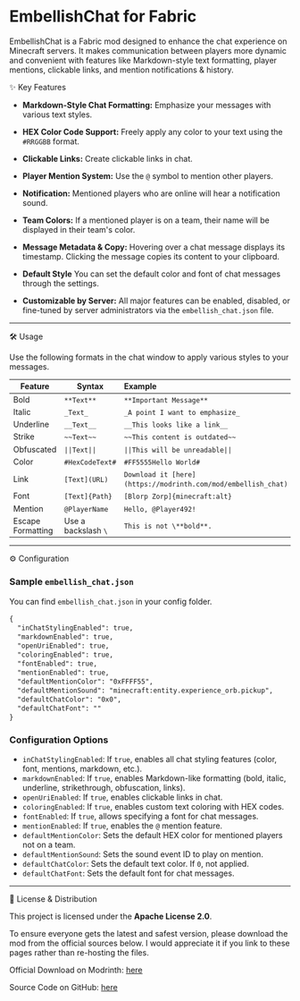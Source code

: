 # EmbellishChat for Fabric

EmbellishChat is a Fabric mod designed to enhance the chat experience on Minecraft servers. It makes communication between players more dynamic and convenient with features like Markdown-style text formatting, player mentions, clickable links, and mention notifications & history.

✨ Key Features

* **Markdown-Style Chat Formatting:** Emphasize your messages with various text styles.

* **HEX Color Code Support:** Freely apply any color to your text using the `#RRGGBB` format.

* **Clickable Links:** Create clickable links in chat.

* **Player Mention System:** Use the `@` symbol to mention other players.

* **Notification:** Mentioned players who are online will hear a notification sound.

* **Team Colors:** If a mentioned player is on a team, their name will be displayed in their team's color.

* **Message Metadata & Copy:** Hovering over a chat message displays its timestamp. Clicking the message copies its content to your clipboard.

* **Default Style** You can set the default color and font of chat messages through the settings.

* **Customizable by Server:** All major features can be enabled, disabled, or fine-tuned by server administrators via the `embellish_chat.json` file.

---

🛠️ Usage

Use the following formats in the chat window to apply various styles to your messages.

| Feature           | Syntax              | Example                                                       | Result                                                                                                                 |
|-------------------|---------------------|:--------------------------------------------------------------|------------------------------------------------------------------------------------------------------------------------|
| Bold              | `**Text**`          | `**Important Message**`                                       | ![Bold](https://github.com/hanhy06/embellish_chat/blob/master/docs/images/Bold.png?raw=true)                           |
| Italic            | `_Text_`            | `_A point I want to emphasize_`                               | ![Italic](https://github.com/hanhy06/embellish_chat/blob/master/docs/images/Italic.png?raw=true)                       |
| Underline         | `__Text__`          | `__This looks like a link__`                                  | ![Underline](https://github.com/hanhy06/embellish_chat/blob/master/docs/images/Underline.png?raw=true)                 |
| Strike            | `~~Text~~`          | `~~This content is outdated~~`                                | ![Strike](https://github.com/hanhy06/embellish_chat/blob/master/docs/images/Strike.png?raw=true)                       |
| Obfuscated        | `\|\|Text\|\|`      | `\|\|This will be unreadable\|\|`                             | ![Obfuscated](https://github.com/hanhy06/embellish_chat/blob/master/docs/images/Obfuscated.gif?raw=true)               |
| Color             | `#HexCodeText#`     | `#FF5555Hello World#`                                         | ![Color](https://github.com/hanhy06/embellish_chat/blob/master/docs/images/Color.png?raw=true)                         |
| Link              | `[Text](URL)`       | `Download it [here](https://modrinth.com/mod/embellish_chat)` | ![Font](https://github.com/hanhy06/embellish_chat/blob/master/docs/images/Font.png?raw=true)                           |
| Font              | `[Text]{Path}`      | `[Blorp Zorp]{minecraft:alt}`                                 | ![Link](https://github.com/hanhy06/embellish_chat/blob/master/docs/images/Link.gif?raw=true)                           |
| Mention           | `@PlayerName`       | `Hello, @Player492!`                                          | ![Mention](https://github.com/hanhy06/embellish_chat/blob/master/docs/images/Mention.png?raw=true)                     |
| Escape Formatting | Use a backslash `\` | `This is not \**bold**.`                                      | ![Escape_Formatting](https://github.com/hanhy06/embellish_chat/blob/master/docs/images/Escape_Formatting.png?raw=true) |

---

⚙️ Configuration

### Sample `embellish_chat.json`

You can find `embellish_chat.json` in your config folder.

```jsonc
{
  "inChatStylingEnabled": true,
  "markdownEnabled": true,
  "openUriEnabled": true,
  "coloringEnabled": true,
  "fontEnabled": true,
  "mentionEnabled": true,
  "defaultMentionColor": "0xFFFF55",
  "defaultMentionSound": "minecraft:entity.experience_orb.pickup",
  "defaultChatColor": "0x0",
  "defaultChatFont": ""
}
```

### Configuration Options

* `inChatStylingEnabled`: If `true`, enables all chat styling features (color, font, mentions, markdown, etc.).
* `markdownEnabled`: If `true`, enables Markdown-like formatting (bold, italic, underline, strikethrough, obfuscation, links).
* `openUriEnabled`: If `true`, enables clickable links in chat.
* `coloringEnabled`: If `true`, enables custom text coloring with HEX codes.
* `fontEnabled`: If `true`, allows specifying a font for chat messages.
* `mentionEnabled`: If `true`, enables the `@` mention feature.
* `defaultMentionColor`: Sets the default HEX color for mentioned players not on a team.
* `defaultMentionSound`: Sets the sound event ID to play on mention.
* `defaultChatColor`: Sets the default text color. If `0`, not applied.
* `defaultChatFont`: Sets the default font for chat messages.

---

📜 License & Distribution

This project is licensed under the **Apache License 2.0**.

To ensure everyone gets the latest and safest version, please download the mod from the official sources below. I would appreciate it if you link to these pages rather than re-hosting the files.

Official Download on Modrinth: [here](https://modrinth.com/mod/embellish_chat)

Source Code on GitHub: [here](https://github.com/hanhy06/embellish_chat)
